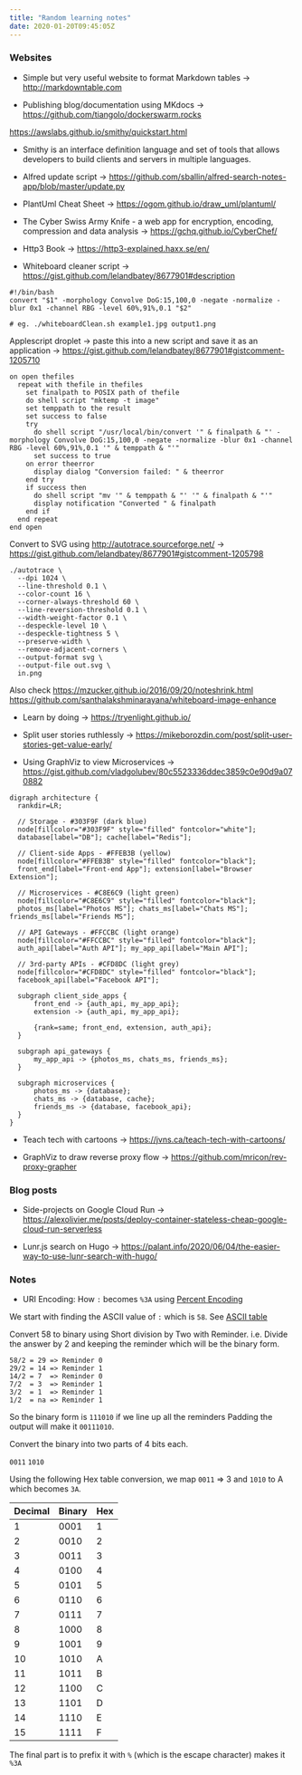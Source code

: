 ```yaml
---
title: "Random learning notes"
date: 2020-01-20T09:45:05Z
---
```


### Websites

* Simple but very useful website to format Markdown tables -> http://markdowntable.com

* Publishing blog/documentation using MKdocs -> https://github.com/tiangolo/dockerswarm.rocks

https://awslabs.github.io/smithy/quickstart.html
* Smithy is an interface definition language and set of tools that allows developers to build clients and servers in multiple languages.

* Alfred update script -> https://github.com/sballin/alfred-search-notes-app/blob/master/update.py

* PlantUml Cheat Sheet -> https://ogom.github.io/draw_uml/plantuml/

* The Cyber Swiss Army Knife - a web app for encryption, encoding, compression and data analysis -> https://gchq.github.io/CyberChef/

* Http3 Book -> https://http3-explained.haxx.se/en/

* Whiteboard cleaner script -> https://gist.github.com/lelandbatey/8677901#description
```shell
#!/bin/bash
convert "$1" -morphology Convolve DoG:15,100,0 -negate -normalize -blur 0x1 -channel RBG -level 60%,91%,0.1 "$2"

# eg. ./whiteboardClean.sh example1.jpg output1.png
```
Applescript droplet -> paste this into a new script and save it as an application -> https://gist.github.com/lelandbatey/8677901#gistcomment-1205710
```applescript
on open thefiles
  repeat with thefile in thefiles
    set finalpath to POSIX path of thefile
    do shell script "mktemp -t image"
    set temppath to the result
    set success to false
    try
      do shell script "/usr/local/bin/convert '" & finalpath & "' -morphology Convolve DoG:15,100,0 -negate -normalize -blur 0x1 -channel RBG -level 60%,91%,0.1 '" & temppath & "'"
      set success to true
    on error theerror
      display dialog "Conversion failed: " & theerror
    end try
    if success then
      do shell script "mv '" & temppath & "' '" & finalpath & "'"
      display notification "Converted " & finalpath
    end if
  end repeat
end open
```

Convert to SVG using http://autotrace.sourceforge.net/ -> https://gist.github.com/lelandbatey/8677901#gistcomment-1205798
```shell
./autotrace \
  --dpi 1024 \
  --line-threshold 0.1 \
  --color-count 16 \
  --corner-always-threshold 60 \
  --line-reversion-threshold 0.1 \
  --width-weight-factor 0.1 \
  --despeckle-level 10 \
  --despeckle-tightness 5 \
  --preserve-width \
  --remove-adjacent-corners \
  --output-format svg \
  --output-file out.svg \
  in.png
```
Also check https://mzucker.github.io/2016/09/20/noteshrink.html
https://github.com/santhalakshminarayana/whiteboard-image-enhance

* Learn by doing -> https://tryenlight.github.io/

* Split user stories ruthlessly -> https://mikeborozdin.com/post/split-user-stories-get-value-early/

* Using GraphViz to view Microservices -> https://gist.github.com/vladgolubev/80c5523336ddec3859c0e90d9a070882
```graphviz
digraph architecture {
  rankdir=LR;

  // Storage - #303F9F (dark blue)
  node[fillcolor="#303F9F" style="filled" fontcolor="white"];
  database[label="DB"]; cache[label="Redis"];
  
  // Client-side Apps - #FFEB3B (yellow)
  node[fillcolor="#FFEB3B" style="filled" fontcolor="black"];
  front_end[label="Front-end App"]; extension[label="Browser Extension"];
  
  // Microservices - #C8E6C9 (light green)
  node[fillcolor="#C8E6C9" style="filled" fontcolor="black"];
  photos_ms[label="Photos MS"]; chats_ms[label="Chats MS"]; friends_ms[label="Friends MS"];
  
  // API Gateways - #FFCCBC (light orange)
  node[fillcolor="#FFCCBC" style="filled" fontcolor="black"];
  auth_api[label="Auth API"]; my_app_api[label="Main API"];
  
  // 3rd-party APIs - #CFD8DC (light grey)
  node[fillcolor="#CFD8DC" style="filled" fontcolor="black"];
  facebook_api[label="Facebook API"];
  
  subgraph client_side_apps {
      front_end -> {auth_api, my_app_api};
      extension -> {auth_api, my_app_api};
      
      {rank=same; front_end, extension, auth_api};
  }
  
  subgraph api_gateways {
      my_app_api -> {photos_ms, chats_ms, friends_ms};
  }
  
  subgraph microservices {
      photos_ms -> {database};
      chats_ms -> {database, cache};
      friends_ms -> {database, facebook_api};
  }
} 
```

* Teach tech with cartoons -> https://jvns.ca/teach-tech-with-cartoons/

* GraphViz to draw reverse proxy flow -> https://github.com/mricon/rev-proxy-grapher



### Blog posts

* Side-projects on Google Cloud Run -> https://alexolivier.me/posts/deploy-container-stateless-cheap-google-cloud-run-serverless

* Lunr.js search on Hugo -> https://palant.info/2020/06/04/the-easier-way-to-use-lunr-search-with-hugo/

### Notes
* URI Encoding: How `:` becomes `%3A` using [Percent Encoding](https://en.wikipedia.org/wiki/Percent-encoding)

We start with finding the ASCII value of `:` which is `58`. 
See [ASCII table](https://theasciicode.com.ar/ascii-printable-characters/colon-ascii-code-58.html)

Convert 58 to binary using Short division by Two with Reminder. 
i.e. Divide the answer by 2 and keeping the reminder which will be the binary form.

```
58/2 = 29 => Reminder 0
29/2 = 14 => Reminder 1
14/2 = 7  => Reminder 0
7/2  = 3  => Reminder 1
3/2  = 1  => Reminder 1
1/2  = na => Reminder 1
```

So the binary form is `111010` if we line up all the reminders
Padding the output will make it `00111010`.

Convert the binary into two parts of 4 bits each.

`0011` `1010`

Using the following Hex table conversion, we map `0011` => 3 and `1010` to A which becomes `3A`. 

| Decimal | Binary | Hex |
|---------|--------|-----|
| 1       | 0001   | 1   |
| 2       | 0010   | 2   |
| 3       | 0011   | 3   |
| 4       | 0100   | 4   |
| 5       | 0101   | 5   |
| 6       | 0110   | 6   |
| 7       | 0111   | 7   |
| 8       | 1000   | 8   |
| 9       | 1001   | 9   |
| 10      | 1010   | A   |
| 11      | 1011   | B   |
| 12      | 1100   | C   |
| 13      | 1101   | D   |
| 14      | 1110   | E   |
| 15      | 1111   | F   |

The final part is to prefix it with `%` (which is the escape character) makes it `%3A`
